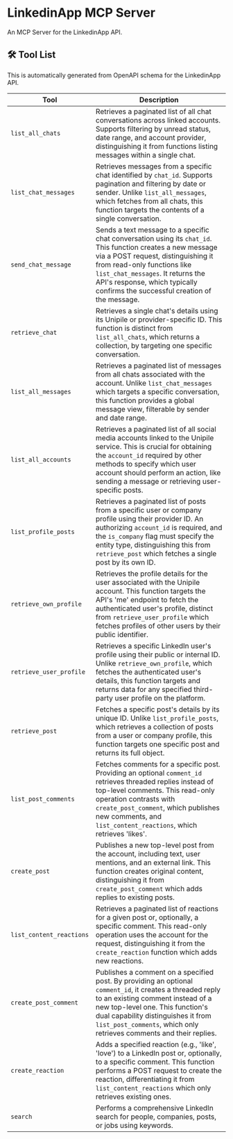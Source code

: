 # LinkedinApp MCP Server

An MCP Server for the LinkedinApp API.

## 🛠️ Tool List

This is automatically generated from OpenAPI schema for the LinkedinApp API.


| Tool | Description |
|------|-------------|
| `list_all_chats` | Retrieves a paginated list of all chat conversations across linked accounts. Supports filtering by unread status, date range, and account provider, distinguishing it from functions listing messages within a single chat. |
| `list_chat_messages` | Retrieves messages from a specific chat identified by `chat_id`. Supports pagination and filtering by date or sender. Unlike `list_all_messages`, which fetches from all chats, this function targets the contents of a single conversation. |
| `send_chat_message` | Sends a text message to a specific chat conversation using its `chat_id`. This function creates a new message via a POST request, distinguishing it from read-only functions like `list_chat_messages`. It returns the API's response, which typically confirms the successful creation of the message. |
| `retrieve_chat` | Retrieves a single chat's details using its Unipile or provider-specific ID. This function is distinct from `list_all_chats`, which returns a collection, by targeting one specific conversation. |
| `list_all_messages` | Retrieves a paginated list of messages from all chats associated with the account. Unlike `list_chat_messages` which targets a specific conversation, this function provides a global message view, filterable by sender and date range. |
| `list_all_accounts` | Retrieves a paginated list of all social media accounts linked to the Unipile service. This is crucial for obtaining the `account_id` required by other methods to specify which user account should perform an action, like sending a message or retrieving user-specific posts. |
| `list_profile_posts` | Retrieves a paginated list of posts from a specific user or company profile using their provider ID. An authorizing `account_id` is required, and the `is_company` flag must specify the entity type, distinguishing this from `retrieve_post` which fetches a single post by its own ID. |
| `retrieve_own_profile` | Retrieves the profile details for the user associated with the Unipile account. This function targets the API's 'me' endpoint to fetch the authenticated user's profile, distinct from `retrieve_user_profile` which fetches profiles of other users by their public identifier. |
| `retrieve_user_profile` | Retrieves a specific LinkedIn user's profile using their public or internal ID. Unlike `retrieve_own_profile`, which fetches the authenticated user's details, this function targets and returns data for any specified third-party user profile on the platform. |
| `retrieve_post` | Fetches a specific post's details by its unique ID. Unlike `list_profile_posts`, which retrieves a collection of posts from a user or company profile, this function targets one specific post and returns its full object. |
| `list_post_comments` | Fetches comments for a specific post. Providing an optional `comment_id` retrieves threaded replies instead of top-level comments. This read-only operation contrasts with `create_post_comment`, which publishes new comments, and `list_content_reactions`, which retrieves 'likes'. |
| `create_post` | Publishes a new top-level post from the account, including text, user mentions, and an external link. This function creates original content, distinguishing it from `create_post_comment` which adds replies to existing posts. |
| `list_content_reactions` | Retrieves a paginated list of reactions for a given post or, optionally, a specific comment. This read-only operation uses the account for the request, distinguishing it from the `create_reaction` function which adds new reactions. |
| `create_post_comment` | Publishes a comment on a specified post. By providing an optional `comment_id`, it creates a threaded reply to an existing comment instead of a new top-level one. This function's dual capability distinguishes it from `list_post_comments`, which only retrieves comments and their replies. |
| `create_reaction` | Adds a specified reaction (e.g., 'like', 'love') to a LinkedIn post or, optionally, to a specific comment. This function performs a POST request to create the reaction, differentiating it from `list_content_reactions` which only retrieves existing ones. |
| `search` | Performs a comprehensive LinkedIn search for people, companies, posts, or jobs using keywords. |
